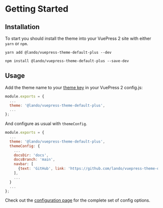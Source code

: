 # Getting Started

## Installation

To start you should install the theme into your VuePress 2 site with either `yarn` or `npm`.

<CodeGroup>
  <CodeGroupItem title="YARN" active>

```bash:no-line-numbers
yarn add @lando/vuepress-theme-default-plus --dev
```

  </CodeGroupItem>
  <CodeGroupItem title="NPM">

```bash:no-line-numbers
npm install @lando/vuepress-theme-default-plus --save-dev
```

  </CodeGroupItem>
</CodeGroup>

## Usage

Add the theme name to your [theme key](https://v2.vuepress.vuejs.org/guide/theme.html#community-theme) in your VuePress 2 config.js:

```js
module.exports = {
  ...
  theme: '@lando/vuepress-theme-default-plus',
  ...
};
```

And configure as usual with `themeConfig`.

```js
module.exports = {
  ...
  theme: '@lando/vuepress-theme-default-plus',
  themeConfig: {
    ...
    docsDir: 'docs',
    docsBranch: 'main',
    navbar: [
      {text: 'GitHub', link: 'https://github.com/lando/vuepress-theme-default-plus/'},
    ],
    ...
  }
  ...
};
```

Check out the [configuration page](./config.md) for the complete set of config options.
